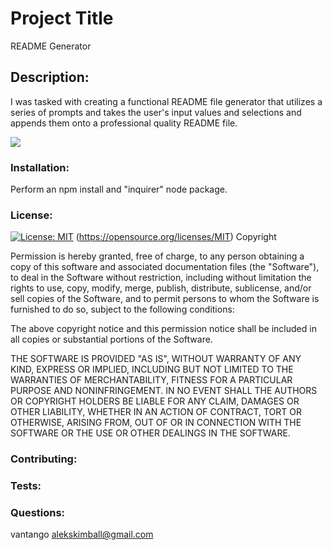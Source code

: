# Project Title
README Generator
    
## Description: 
I was tasked with creating a functional README file generator that utilizes a series of prompts and takes the user's input values and selections and appends them onto a professional quality README file.

<img src="https://media.giphy.com/media/Wct8YZb3S2WRTQuE9d/giphy.gif">
            
### Installation: 
Perform an npm install and "inquirer" node package.
            
### License:
[![License: MIT](https://img.shields.io/badge/License-MIT-yellow.svg)](https://opensource.org/licenses/MIT)
(https://opensource.org/licenses/MIT)
Copyright <YEAR> <COPYRIGHT HOLDER>

Permission is hereby granted, free of charge, to any person obtaining a copy of this software and associated documentation files (the "Software"), to deal in the Software without restriction, including without limitation the rights to use, copy, modify, merge, publish, distribute, sublicense, and/or sell copies of the Software, and to permit persons to whom the Software is furnished to do so, subject to the following conditions:
                
The above copyright notice and this permission notice shall be included in all copies or substantial portions of the Software.
                
THE SOFTWARE IS PROVIDED "AS IS", WITHOUT WARRANTY OF ANY KIND, EXPRESS OR IMPLIED, INCLUDING BUT NOT LIMITED TO THE WARRANTIES OF MERCHANTABILITY, FITNESS FOR A PARTICULAR PURPOSE AND NONINFRINGEMENT. IN NO EVENT SHALL THE AUTHORS OR COPYRIGHT HOLDERS BE LIABLE FOR ANY CLAIM, DAMAGES OR OTHER LIABILITY, WHETHER IN AN ACTION OF CONTRACT, TORT OR OTHERWISE, ARISING FROM, OUT OF OR IN CONNECTION WITH THE SOFTWARE OR THE USE OR OTHER DEALINGS IN THE SOFTWARE.
            
### Contributing:
            
            
### Tests: 
            
            
### Questions:
vantango
alekskimball@gmail.com